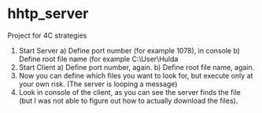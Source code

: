 # hhtp_server
Project for 4C strategies

1. Start Server
   a) Define port number (for example 1078), in console
   b) Define root file name (for example C:\User\Hulda
3. Start Client
   a) Define port number, again.
   b) Define root file name, again.
4. Now you can define which files you want to look for, but execute only at your own risk. (The server is looping a message)
5. Look in console of the client, as you can see the server finds the file (but I was not able to figure out how to actually download the files). 
